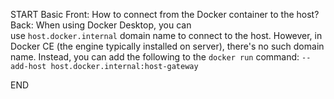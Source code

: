 START
Basic
Front: How to connect from the Docker container to the host?
Back: 
When using Docker Desktop, you can use `host.docker.internal` domain name to connect to the host. However, in Docker CE (the engine typically installed on server), there's no such domain name. Instead, you can add the following to the `docker run` command: `--add-host host.docker.internal:host-gateway`
<!--ID: 1745138891623-->
END
